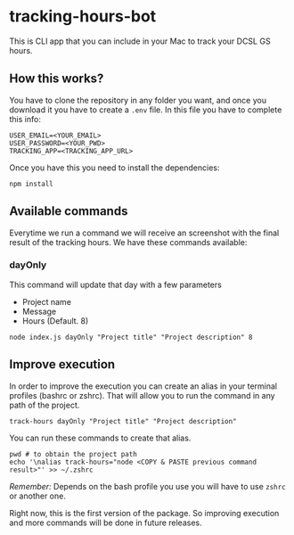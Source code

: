 # tracking-hours-bot

This is CLI app that you can include in your Mac to track your DCSL GS hours.

## How this works?

You have to clone the repository in any folder you want, and once you download it you have to create a `.env` file. In this file you have to complete this info:

```
USER_EMAIL=<YOUR_EMAIL>
USER_PASSWORD=<YOUR_PWD>
TRACKING_APP=<TRACKING_APP_URL>
```

Once you have this you need to install the dependencies:

```
npm install
```

## Available commands

Everytime we run a command we will receive an screenshot with the final result of the tracking hours.
We have these commands available:

### dayOnly

This command will update that day with a few parameters

- Project name
- Message
- Hours (Default. 8)

```
node index.js dayOnly "Project title" "Project description" 8
```

## Improve execution

In order to improve the execution you can create an alias in your terminal profiles (bashrc or zshrc). That will allow you to run the command in any path of the project.

```
track-hours dayOnly "Project title" "Project description"
```

You can run these commands to create that alias.

```
pwd # to obtain the project path
echo '\nalias track-hours="node <COPY & PASTE previous command result>"' >> ~/.zshrc
```

*Remember:* Depends on the bash profile you use you will have to use `zshrc` or another one.

Right now, this is the first version of the package. So improving execution and more commands will be done in future releases.